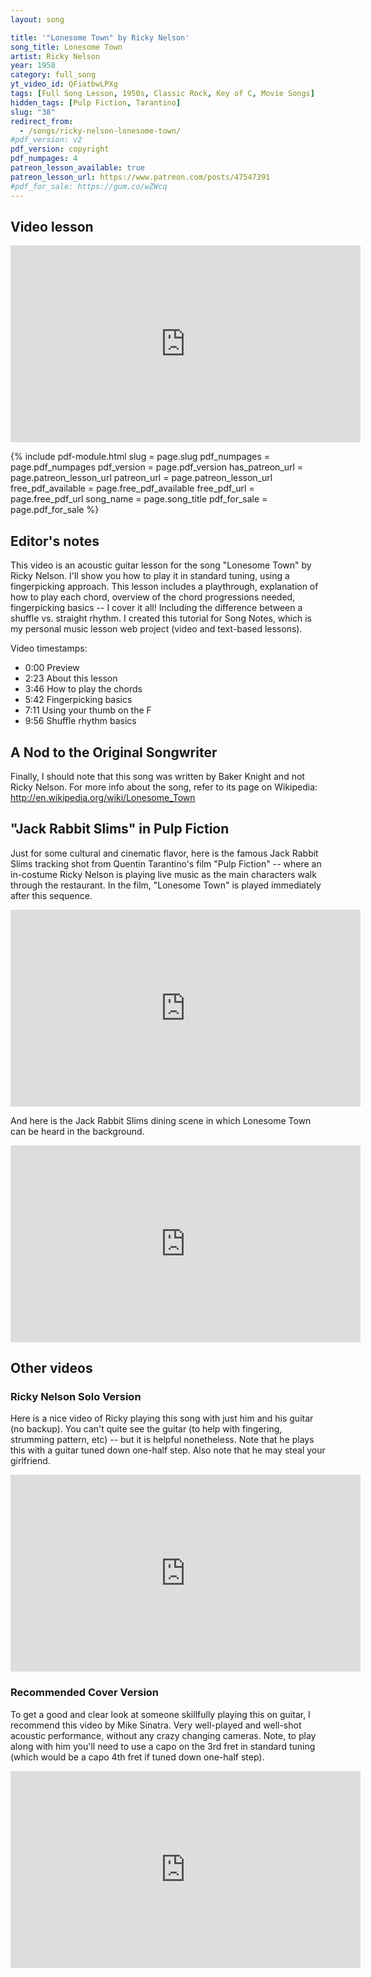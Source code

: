 ```yaml
---
layout: song

title: '"Lonesome Town" by Ricky Nelson'
song_title: Lonesome Town
artist: Ricky Nelson
year: 1958
category: full_song
yt_video_id: QFiatbwLPXg
tags: [Full Song Lesson, 1950s, Classic Rock, Key of C, Movie Songs]
hidden_tags: [Pulp Fiction, Tarantino]
slug: "38"
redirect_from:
  - /songs/ricky-nelson-lonesome-town/
#pdf_version: v2
pdf_version: copyright
pdf_numpages: 4
patreon_lesson_available: true
patreon_lesson_url: https://www.patreon.com/posts/47547391
#pdf_for_sale: https://gum.co/wZWcq
---
```


## Video lesson

<iframe width="560" height="315" src="https://www.youtube.com/embed/QFiatbwLPXg?showinfo=0" frameborder="0" allowfullscreen></iframe>

{% include pdf-module.html slug = page.slug pdf_numpages = page.pdf_numpages pdf_version = page.pdf_version has_patreon_url = page.patreon_lesson_url patreon_url = page.patreon_lesson_url free_pdf_available = page.free_pdf_available free_pdf_url = page.free_pdf_url song_name = page.song_title pdf_for_sale = page.pdf_for_sale %}

## Editor's notes

This video is an acoustic guitar lesson for the song "Lonesome Town" by Ricky Nelson. I'll show you how to play it in standard tuning, using a fingerpicking approach. This lesson includes a playthrough, explanation of how to play each chord, overview of the chord progressions needed, fingerpicking basics -- I cover it all! Including the difference between a shuffle vs. straight rhythm. I created this tutorial for Song Notes, which is my personal music lesson web project (video and text-based lessons).

Video timestamps:

- 0:00 Preview
- 2:23 About this lesson
- 3:46 How to play the chords
- 5:42 Fingerpicking basics
- 7:11 Using your thumb on the F
- 9:56 Shuffle rhythm basics


<!-- ## Lyrics with chords

Key of C, 76 beats per minute. Tune down 1/2 step to play in same key as Ricky Nelson.

    INTRO
        e –––––––––––––––––––––––––––––––––––––––––––
        B –––––––––1––––––––0–––––––––1–––––––––0––––  <= right ring
        G –––––––––0––––––––0–––––––––2–––––––––0––––  <= right middle
        D –––––––2–––2––––2–––2–––––3–––3–––––0–––0––  <= right index
        A ––0––3–––––––––––––––––––––––––––––––––––––  <= right thumb
        E ––––––––––––––0–––––––––1–––––––––3––––––––  <= right thumb
               C        Em        F         G

    VERSE
        C            C/G         E          E
        ...There's a place where lovers go
           F         G7        C     C
        To cry their troubles away
        F           Fm      C           Am
        ...And they call it... Lonesome Town
        F            G7            C              C/G
        ...Where the broken hearts stay (Lonesome Town)

        C          C/G   E        E
        ...You can buy a dream or two
        F              G7              C      C/G
        ...To last you all through the years
        F          Fm   C         Am
        ...And the only price you pay
        F       G7            C              C/G
        ...Is a heart full of tears (full of tears)

    CHORUS
            F        F       Em           Em
            ...Goin' down to Lonesome Town
            F            G             C      C/G
            ...Where the broken hearts stay
            F        F       Em            Em
            ...Goin' down to Lonesome Town
               D7     D7         G7   G7
            To cry my troubles away

        C         C/G     E             E
        ...In the town of broken dreams
        F                  G7            C     C/G
        ...The streets are filled with regret
        F        Fm      C        Am
        ...Maybe down in Lonesome Town
        F        G7       C             C/G
        ...I can learn to forget (to forget)

        F        Fm      C        Am
        ...Maybe down in Lonesome Town
        F        G7       C (let ring)   F (let ring)   C (let ring)
        ...I can learn to forget....................................... Lonesome Town

## Tune down 1/2 step (optional)

If you intend to play along with the Ricky Nelson version of this song, then you'll need to tune your guitar down one-half step: E-A-D-G-B-E becomes Eb-Ab-Db-Gb-Bb-Eb. If you're not interested in playing along with Ricky's version, you can ignore this -- it isn't at all a requirement and can be skipped / ignored. My video lesson is in standard tuning, to keep things simple.

## Chords Used

Here's all the chords used in this song, shown in their conventional (most common) voicings. Use these as a starting point & reference guide... but don't hesitate to modify any of these if things give you trouble. For example:

- For the G7, you can use a regular G instead and it'll sound fine.
- For the F and Fm, see my notes below on easier ways to play these if the full 6-string barred version gives you trouble.
- For the C/G, you can stay on a regular C chord if you prefer (should the C/G be tricky)

    e-|----0---0----0----0----1----1----3----1----0----2--  --0--
    B-|----1---1----0----0----1----1----0----0----1----1--  --1--
    G-|----0---3----1----0----2----1----0----0----2----2--  --0--
    D-|----2---2----2----2----3----3----0----0----2----0--  --2--
    A-|----3---3----2----2----3----3----2----2----0-------  --x--
    E-|-------------0----0----1----1----3----3------------  --3--
           C   C7   E    Em   F    Fm   G    G7   Am   D7    C/G

For the F and Fm chords, if the full 6-string barre gives you trouble, try only playing the thinnest 4 strings. This still requires a barre (for the Fm especially, because it has 3 first-fret notes in a row) -- but it's more forgiving on your hand than the 6 string barre. It sounds like Ricky does this for these two chords in the chorus, most of the time (you can hear him use the 4th string as the bass note of his usual plucking pattern).

    e-|----1----1----
    B-|----1----1----
    G-|----2----1----
    D-|----3----3----
    A-|--------------
    E-|--------------
           F    Fm   

For the F, if you're playing fingerstyle -- you can optionally use the technique of wrapping your left thumb around the neck of the guitar, to play the 1st fret of the low E string. This is difficult to learn, but very helpful once you have it mastered! It can even work for the Fm if your hand shape/size/strength/flexibility allows for it.

    e-|----–---------
    B-|----1----1----
    G-|----2----1----
    D-|----3----3----
    A-|--------------
    E-|----1----1----
           F    Fm   

## Chord progressions

Here's the chord progression for this song. I don't note the C/G chords below, but if you want you can add them in the second half of any measure where you're on C for 4 full counts. Again, you can use a regular G instead of the G7 if you prefer.

   INTRO
   | C . Em . | F . G7 . | x2

   VERSE
   "There's a place where lovers go..."
   | C . .  . | E . .  . | F . G7 . | C . . . |
   | F . Fm . | C . Am . | F . G7 . | C . . . |

   CHORUS
   "Goin' down to Lonesome Town..."
   | F . . . | Em . . . | F . G7 . | C . . . |
   | F . . . | Em . . . | D7 . . . | G . . . |

## Intro tab, how Ricky plays it

If you'd like to emulate the exact intro the way Ricky plays it, here is an approximate tab. Listen along for reference. You can pick this with your fingers (which is what it sounds like he's doing on the album) or outright strum it -- up to you. Note that the initial open-A string, played just before the opening C chord, is played on the first play-through only (don't repeat that note if you play this sequence more than once).

Note, I find this hard to play exactly as tabbed -- and make it sound "clean". Check out my other versions below to learn alternative ways to play it.

    e –––––––––0–0––––––0–0–––––––1–1–––––––1–1––
    B –––––––––1–1––––––0–0–––––––1–1–––––––0–0––
    G –––––––––0–0––––––0–0–––––––2–2–––––––0–0––
    D –––––––2––––––––––––––––––3–––––––––0––––––   ...repeat
    A ––0––3––––––––––2––––––––––––––––––––––––––
    E ––––––––––––––0–––––––––1–––––––––3––––––––
           C        Em        F         G7

## Intro tab, how I like to play it

Here's my preferred way to play this same intro section of the song. I play it like this because it's easier, in my opinion! If you play this fingerstyle, note the right-hand string assignments I have marked down... the great part is, these fingers stay on their assigned strings the entire time. For the F chord, I play that low-E-string note with my wrapped left thumb.

    e –––––––––––––––––––––––––––––––––––––––––––
    B –––––––––1––––––––0–––––––––1–––––––––0––––  <= right ring
    G –––––––––0––––––––0–––––––––2–––––––––0––––  <= right middle
    D –––––––2–––2––––2–––2–––––3–––3–––––0–––0––  <= right index
    A ––0––3–––––––––––––––––––––––––––––––––––––  <= right thumb
    E ––––––––––––––0–––––––––1–––––––––3––––––––  <= right thumb
           C        Em        F         G

If that F gives you a hard time with the wrapped thumb, you can use a simpler voicing for the F, as follows (just play strings 2/3/4):

    e –––––––––––––––––––––––––––––––––––––––––––
    B –––––––––1––––––––0–––––––––1–––––––––0––––
    G –––––––––0––––––––0–––––––––2–––––––––0––––
    D –––––––2–––2––––2–––2–––3–3–––3–––––0–––0––
    A ––0––3–––––––––––––––––––––––––––––––––––––
    E ––––––––––––––0–––––––––––––––––––3––––––––
           C        Em        F         G

## Verse tab

"There's a place where lovers go... to cry their troubles away"

    See PDF for full tab -->

<!-- e –––––––––––––––––––––––––––––––––––––––––––––––––––––––––––––––––––––––––––
B ––––––1––––––––1––––––––0––––––––0––––––––1––––––––0–––––––––1––––––––1––––   
G ––––––0––––––––0––––––––0––––––––0––––––––2––––––––0–––––––––0––––––––0––––   
D ––––2–––2––––2–––2––––1–––1––––1–––1––––3–––3––––0–––0–––––2–––2––––2–––2––   
A ––3––––––––––––––––––––––––––––––––––––––––––––––––––––––3–––––––––––––––––   
E –––––––––––3––––––––0––––––––0––––––––1––––––––3––––––––––––––––––3––––––––   
    C        C/G      E        E        F        G         C        C/G            -->

<!-- "And they call it Lonesome Town... where the broken hearts stay"

    See PDF for full tab -->

<!-- e ––––––1––––––––1–––––––––––––––––––––––––––––––––––––––––––––––––––––––––––
B ––––––1––––––––1––––––––1––––––––1––––––––1––––––––0–––––––––1––––––––1––––  
G ––––2–––2––––1–––1––––––0––––––––2––––––––2––––––––0–––––––––0––––––––0––––  
D ––3––––––––3––––––––––2–––2––––2–––2––––3–––3––––0–––0–––––2–––2––––2–––2––  
A ––––––––––––––––––––3––––––––0–––––––––––––––––––––––––––3–––––––––––––––––  
E ––––––––––––––––––––––––––––––––––––––1––––––––3––––––––––––––––––3––––––––   
    F        Fm       C        Am       F        G         C        C/G        -->

<!-- ## Chorus tab

"Going down to Lonesome Town, where the broken hearts stay..."

    See PDF for full tab -->

<!-- e ––––––1––––––––1–––––––––0––––––––0––––––––––––––––––––––––––––––––––––––––
B ––––––1––––––––1–––––––––0––––––––0––––––––1––––––––0––––––––1––––––––1––––
G ––––2–––2––––2–––2–––––0–––0––––0–––0––––––2––––––––0––––––––0––––––––0––––
D ––3––––––––3–––––––––2––––––––2––––––––––3–––3––––0–––0––––2–––2––––2–––2––
A –––––––––––––––––––––––––––––––––––––––––––––––––––––––––3–––––––––––––––––
E –––––––––––––––––––––––––––––––––––––––1––––––––3–––––––––––––––––3––––––––
    F        F         Em       Em       F        G        C        C/G       -->
<!--
"Going down to Lonesome Town, to cry my troubles away..."

    See PDF for full tab -->

<!-- e ––––––1––––––––1––––––––0–––––––––0––––––––2––––––––2––––––––3––––––––1––––
B ––––––1––––––––1––––––––0–––––––––0––––––––1––––––––1––––––––0––––––––0––––
G ––––2–––2––––2–––2––––0–––0–––––0–––0––––2–––2––––2–––2––––0–––0––––0–––0––
D ––3––––––––3––––––––2–––––––––2––––––––0––––––––0––––––––––––––––––––––––––
A –––––––––––––––––––––––––––––––––––––––––––––––––––––––––––––––––––––––––––
E –––––––––––––––––––––––––––––––––––––––––––––––––––––––––3––––––––3––––––––
    F        F        Em        Em       D7       D7       G        G7 -->

## A Nod to the Original Songwriter
Finally, I should note that this song was written by Baker Knight and not Ricky Nelson. For more info about the song, refer to its page on Wikipedia: http://en.wikipedia.org/wiki/Lonesome_Town

## "Jack Rabbit Slims" in Pulp Fiction
Just for some cultural and cinematic flavor, here is the famous Jack Rabbit Slims tracking shot from Quentin Tarantino's film "Pulp Fiction" -- where an in-costume Ricky Nelson is playing live music as the main characters walk through the restaurant. In the film, "Lonesome Town" is played immediately after this sequence.

<iframe width="560" height="315" src="https://www.youtube.com/embed/TNwtg3Wmp30?showinfo=0" frameborder="0" allowfullscreen></iframe>

And here is the Jack Rabbit Slims dining scene in which Lonesome Town can be heard in the background.

<iframe width="560" height="315" src="https://www.youtube.com/embed/A8X2SM0ioJ4?showinfo=0" frameborder="0" allowfullscreen></iframe>

## Other videos

### Ricky Nelson Solo Version
Here is a nice video of Ricky playing this song with just him and his guitar (no backup). You can't quite see the guitar (to help with fingering, strumming pattern, etc) -- but it is helpful nonetheless. Note that he plays this with a guitar tuned down one-half step. Also note that he may steal your girlfriend.

<iframe width="560" height="315" src="https://www.youtube.com/embed/-4iBMbwdxPQ?showinfo=0" frameborder="0" allowfullscreen></iframe>

### Recommended Cover Version
To get a good and clear look at someone skillfully playing this on guitar, I recommend this video by Mike Sinatra. Very well-played and well-shot acoustic performance, without any crazy changing cameras. Note, to play along with him you'll need to use a capo on the 3rd fret in standard tuning (which would be a capo 4th fret if tuned down one-half step).

<iframe width="560" height="315" src="https://www.youtube.com/embed/bKJhYQ6oOHY?showinfo=0" frameborder="0" allowfullscreen></iframe>
